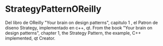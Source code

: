 # StrategyPatternOReilly
Del libro de OReilly "Your brain on design patterns", capitulo 1 , el Patron de diseno Strategy, implementado en c++, qt.
From the book "Your brain on design patterns", chapter 1, the Strategy Pattern, the example, C++ implemented, qt Creator.
